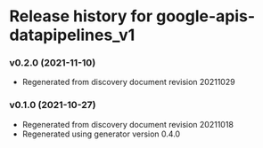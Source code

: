 # Release history for google-apis-datapipelines_v1

### v0.2.0 (2021-11-10)

* Regenerated from discovery document revision 20211029

### v0.1.0 (2021-10-27)

* Regenerated from discovery document revision 20211018
* Regenerated using generator version 0.4.0


